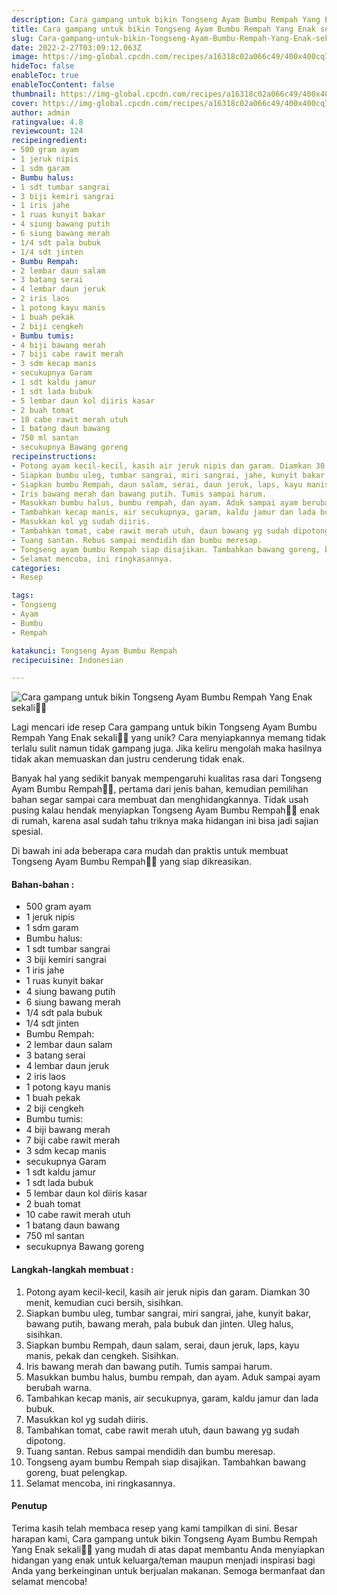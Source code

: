 ```yaml
---
description: Cara gampang untuk bikin Tongseng Ayam Bumbu Rempah Yang Enak sekali"
title: Cara gampang untuk bikin Tongseng Ayam Bumbu Rempah Yang Enak sekali
slug: Cara-gampang-untuk-bikin-Tongseng-Ayam-Bumbu-Rempah-Yang-Enak-sekali
date: 2022-2-27T03:09:12.063Z
image: https://img-global.cpcdn.com/recipes/a16318c02a066c49/400x400cq70/photo.jpg
hideToc: false
enableToc: true
enableTocContent: false
thumbnail: https://img-global.cpcdn.com/recipes/a16318c02a066c49/400x400cq70/photo.jpg
cover: https://img-global.cpcdn.com/recipes/a16318c02a066c49/400x400cq70/photo.jpg
author: admin
ratingvalue: 4.8
reviewcount: 124
recipeingredient:
- 500 gram ayam
- 1 jeruk nipis
- 1 sdm garam
- Bumbu halus:
- 1 sdt tumbar sangrai
- 3 biji kemiri sangrai
- 1 iris jahe
- 1 ruas kunyit bakar
- 4 siung bawang putih
- 6 siung bawang merah
- 1/4 sdt pala bubuk
- 1/4 sdt jinten
- Bumbu Rempah:
- 2 lembar daun salam
- 3 batang serai
- 4 lembar daun jeruk
- 2 iris laos
- 1 potong kayu manis
- 1 buah pekak
- 2 biji cengkeh
- Bumbu tumis:
- 4 biji bawang merah
- 7 biji cabe rawit merah
- 3 sdm kecap manis
- secukupnya Garam
- 1 sdt kaldu jamur
- 1 sdt lada bubuk
- 5 lembar daun kol diiris kasar
- 2 buah tomat
- 10 cabe rawit merah utuh
- 1 batang daun bawang
- 750 ml santan
- secukupnya Bawang goreng
recipeinstructions:
- Potong ayam kecil-kecil, kasih air jeruk nipis dan garam. Diamkan 30 menit, kemudian cuci bersih, sisihkan.
- Siapkan bumbu uleg, tumbar sangrai, miri sangrai, jahe, kunyit bakar, bawang putih, bawang merah, pala bubuk dan jinten. Uleg halus, sisihkan.
- Siapkan bumbu Rempah, daun salam, serai, daun jeruk, laps, kayu manis, pekak dan cengkeh. Sisihkan.
- Iris bawang merah dan bawang putih. Tumis sampai harum.
- Masukkan bumbu halus, bumbu rempah, dan ayam. Aduk sampai ayam berubah warna.
- Tambahkan kecap manis, air secukupnya, garam, kaldu jamur dan lada bubuk.
- Masukkan kol yg sudah diiris.
- Tambahkan tomat, cabe rawit merah utuh, daun bawang yg sudah dipotong.
- Tuang santan. Rebus sampai mendidih dan bumbu meresap.
- Tongseng ayam bumbu Rempah siap disajikan. Tambahkan bawang goreng, buat pelengkap.
- Selamat mencoba, ini ringkasannya.
categories:
- Resep

tags:
- Tongseng
- Ayam
- Bumbu
- Rempah

katakunci: Tongseng Ayam Bumbu Rempah
recipecuisine: Indonesian

---
```


![Cara gampang untuk bikin Tongseng Ayam Bumbu Rempah Yang Enak sekali👩‍🍳](https://img-global.cpcdn.com/recipes/a16318c02a066c49/400x400cq70/photo.jpg)

Lagi mencari ide resep Cara gampang untuk bikin Tongseng Ayam Bumbu Rempah Yang Enak sekali👩‍🍳 yang unik? Cara menyiapkannya memang tidak terlalu sulit namun tidak gampang juga. Jika keliru mengolah maka hasilnya tidak akan memuaskan dan justru cenderung tidak enak.

Banyak hal yang sedikit banyak mempengaruhi kualitas rasa dari Tongseng Ayam Bumbu Rempah👩‍🍳, pertama dari jenis bahan, kemudian pemilihan bahan segar sampai cara membuat dan menghidangkannya. Tidak usah pusing kalau hendak menyiapkan Tongseng Ayam Bumbu Rempah👩‍🍳 enak di rumah, karena asal sudah tahu triknya maka hidangan ini bisa jadi sajian spesial.

Di bawah ini ada beberapa cara mudah dan praktis untuk membuat Tongseng Ayam Bumbu Rempah👩‍🍳 yang siap dikreasikan.

<!--inarticleads1-->

#### Bahan-bahan :

- 500 gram ayam
- 1 jeruk nipis
- 1 sdm garam
- Bumbu halus:
- 1 sdt tumbar sangrai
- 3 biji kemiri sangrai
- 1 iris jahe
- 1 ruas kunyit bakar
- 4 siung bawang putih
- 6 siung bawang merah
- 1/4 sdt pala bubuk
- 1/4 sdt jinten
- Bumbu Rempah:
- 2 lembar daun salam
- 3 batang serai
- 4 lembar daun jeruk
- 2 iris laos
- 1 potong kayu manis
- 1 buah pekak
- 2 biji cengkeh
- Bumbu tumis:
- 4 biji bawang merah
- 7 biji cabe rawit merah
- 3 sdm kecap manis
- secukupnya Garam
- 1 sdt kaldu jamur
- 1 sdt lada bubuk
- 5 lembar daun kol diiris kasar
- 2 buah tomat
- 10 cabe rawit merah utuh
- 1 batang daun bawang
- 750 ml santan
- secukupnya Bawang goreng

<!--inarticleads2-->

#### Langkah-langkah membuat :

1. Potong ayam kecil-kecil, kasih air jeruk nipis dan garam. Diamkan 30 menit, kemudian cuci bersih, sisihkan.
1. Siapkan bumbu uleg, tumbar sangrai, miri sangrai, jahe, kunyit bakar, bawang putih, bawang merah, pala bubuk dan jinten. Uleg halus, sisihkan.
1. Siapkan bumbu Rempah, daun salam, serai, daun jeruk, laps, kayu manis, pekak dan cengkeh. Sisihkan.
1. Iris bawang merah dan bawang putih. Tumis sampai harum.
1. Masukkan bumbu halus, bumbu rempah, dan ayam. Aduk sampai ayam berubah warna.
1. Tambahkan kecap manis, air secukupnya, garam, kaldu jamur dan lada bubuk.
1. Masukkan kol yg sudah diiris.
1. Tambahkan tomat, cabe rawit merah utuh, daun bawang yg sudah dipotong.
1. Tuang santan. Rebus sampai mendidih dan bumbu meresap.
1. Tongseng ayam bumbu Rempah siap disajikan. Tambahkan bawang goreng, buat pelengkap.
1. Selamat mencoba, ini ringkasannya.

#### Penutup

Terima kasih telah membaca resep yang kami tampilkan di sini. Besar harapan kami, Cara gampang untuk bikin Tongseng Ayam Bumbu Rempah Yang Enak sekali👩‍🍳 yang mudah di atas dapat membantu Anda menyiapkan hidangan yang enak untuk keluarga/teman maupun menjadi inspirasi bagi Anda yang berkeinginan untuk berjualan makanan. Semoga bermanfaat dan selamat mencoba!